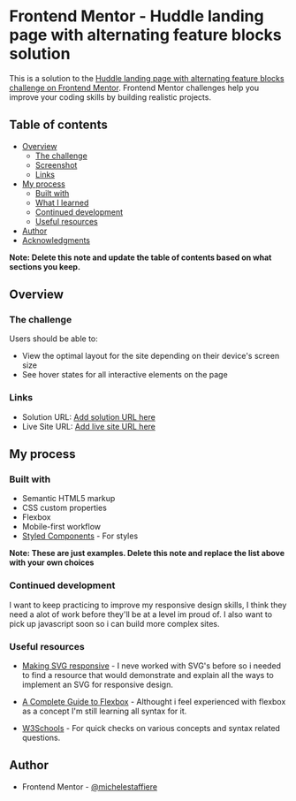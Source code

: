 # Frontend Mentor - Huddle landing page with alternating feature blocks solution

This is a solution to the [Huddle landing page with alternating feature blocks challenge on Frontend Mentor](https://www.frontendmentor.io/challenges/huddle-landing-page-with-alternating-feature-blocks-5ca5f5981e82137ec91a5100). Frontend Mentor challenges help you improve your coding skills by building realistic projects. 

## Table of contents

- [Overview](#overview)
  - [The challenge](#the-challenge)
  - [Screenshot](#screenshot)
  - [Links](#links)
- [My process](#my-process)
  - [Built with](#built-with)
  - [What I learned](#what-i-learned)
  - [Continued development](#continued-development)
  - [Useful resources](#useful-resources)
- [Author](#author)
- [Acknowledgments](#acknowledgments)

**Note: Delete this note and update the table of contents based on what sections you keep.**

## Overview

### The challenge

Users should be able to:

- View the optimal layout for the site depending on their device's screen size
- See hover states for all interactive elements on the page

### Links

- Solution URL: [Add solution URL here](https://your-solution-url.com)
- Live Site URL: [Add live site URL here](https://your-live-site-url.com)

## My process

### Built with

- Semantic HTML5 markup
- CSS custom properties
- Flexbox
- Mobile-first workflow
- [Styled Components](https://styled-components.com/) - For styles

**Note: These are just examples. Delete this note and replace the list above with your own choices**

### Continued development

I want to keep practicing to improve my responsive design skills, I think they need a alot of work before they'll be at a level im proud of. I also want to pick up javascript soon so i can build more complex sites. 


### Useful resources

- [Making SVG responsive](http://thenewcode.com/744/Make-SVG-Responsive) - I neve worked with SVG's before so i needed to find a resource that would demonstrate and explain all the ways to implement an SVG for responsive design.

- [A Complete Guide to Flexbox](https://css-tricks.com/snippets/css/a-guide-to-flexbox/) - Althought i feel experienced with flexbox as a concept I'm still learning all syntax for it.

- [W3Schools](https://www.w3schools.com/) - For quick checks on various concepts and syntax related questions.


## Author
- Frontend Mentor - [@michelestaffiere](https://www.frontendmentor.io/profile/michelestaffiere)

